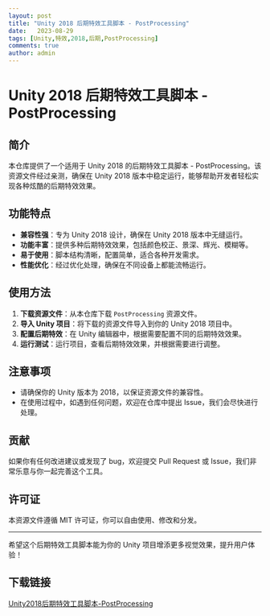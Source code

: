 ```yaml
---
layout: post
title: "Unity 2018 后期特效工具脚本 - PostProcessing"
date:   2023-08-29
tags: [Unity,特效,2018,后期,PostProcessing]
comments: true
author: admin
---
```

# Unity 2018 后期特效工具脚本 - PostProcessing

## 简介

本仓库提供了一个适用于 Unity 2018 的后期特效工具脚本 - PostProcessing。该资源文件经过亲测，确保在 Unity 2018 版本中稳定运行，能够帮助开发者轻松实现各种炫酷的后期特效效果。

## 功能特点

- **兼容性强**：专为 Unity 2018 设计，确保在 Unity 2018 版本中无缝运行。
- **功能丰富**：提供多种后期特效效果，包括颜色校正、景深、辉光、模糊等。
- **易于使用**：脚本结构清晰，配置简单，适合各种开发需求。
- **性能优化**：经过优化处理，确保在不同设备上都能流畅运行。

## 使用方法

1. **下载资源文件**：从本仓库下载 `PostProcessing` 资源文件。
2. **导入 Unity 项目**：将下载的资源文件导入到你的 Unity 2018 项目中。
3. **配置后期特效**：在 Unity 编辑器中，根据需要配置不同的后期特效效果。
4. **运行测试**：运行项目，查看后期特效效果，并根据需要进行调整。

## 注意事项

- 请确保你的 Unity 版本为 2018，以保证资源文件的兼容性。
- 在使用过程中，如遇到任何问题，欢迎在仓库中提出 Issue，我们会尽快进行处理。

## 贡献

如果你有任何改进建议或发现了 bug，欢迎提交 Pull Request 或 Issue，我们非常乐意与你一起完善这个工具。

## 许可证

本资源文件遵循 MIT 许可证，你可以自由使用、修改和分发。

---

希望这个后期特效工具脚本能为你的 Unity 项目增添更多视觉效果，提升用户体验！

## 下载链接

[Unity2018后期特效工具脚本-PostProcessing](https://pan.quark.cn/s/d9d69cec4de2)